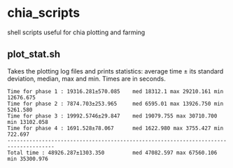 # chia_scripts
shell scripts useful for chia plotting and farming

## plot_stat.sh
Takes the plotting log files and prints statistics: average time ± its standard deviation, median, max and min. Times are in seconds.

```
Time for phase 1 : 19316.281±570.085    med 18312.1 max 29210.161 min 12676.675
Time for phase 2 : 7874.703±253.965     med 6595.01 max 13926.750 min 5261.580
Time for phase 3 : 19992.5746±29.847    med 19079.755 max 30710.700 min 13102.058
Time for phase 4 : 1691.528±78.067      med 1622.980 max 3755.427 min 722.697
-------------------------------------------------------------------------------------
Total time : 48926.287±1303.350         med 47082.597 max 67560.106 min 35300.976
```
